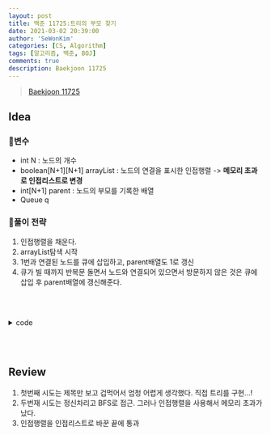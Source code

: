 ```yaml
---
layout: post
title: 백준 11725:트리의 부모 찾기
date: 2021-03-02 20:39:00
author: 'SeWonKim'
categories: [CS, Algorithm]
tags: [알고리즘, 백준, BOJ]
comments: true
description: Baekjoon 11725
---
```


> [Baekjoon 11725](https://www.acmicpc.net/problem/11725)

## Idea

### 🥚변수

- int N : 노드의 개수
- boolean[N+1][N+1] arrayList : 노드의 연결을 표시한 인접행렬 -> **메모리 초과로 인접리스트로 변경**
- int[N+1] parent : 노드의 부모를 기록한 배열
- Queue<Integer> q 

### 🍳풀이 전략

1. 인접행렬을 채운다.
2. arrayList탐색 시작
3. 1번과 연결된 노드를 큐에 삽입하고, parent배열도 1로 갱신
4. 큐가 빌 때까지 반복문 돌면서 노드와 연결되어 있으면서 방문하지 않은 것은 큐에 삽입 후 parent배열에 갱신해준다. 


&nbsp;  
&nbsp;


<details>
<summary>code</summary>
<div markdown="1">

```java

import java.io.*;
import java.util.*;

public class Main {

    public static void main(String[] args) throws Exception {
        BufferedReader br = new BufferedReader(new InputStreamReader(System.in));
        int N = Integer.parseInt(br.readLine());
        ArrayList<Integer> graph[] = new ArrayList[N+1];
        int[] parents = new int[N+1];

        for (int i = 0; i <= N; i++) {
            graph[i] = new ArrayList<Integer>();
        }

        // 인접 행렬 채우기
        for (int i = 0; i < N-1; i++) {
            StringTokenizer st = new StringTokenizer(br.readLine(), " ");
            int a = Integer.parseInt(st.nextToken());
            int b = Integer.parseInt(st.nextToken());
            graph[a].add(b);
            graph[b].add(a);
        }

        Arrays.fill(parents, -1);   // 방문체크하기 위해 초기화
        Queue<Integer> q = new LinkedList<Integer>();
        q.add(1);
        parents[1] = 0;
        while(!q.isEmpty()) {
            int now = q.poll();
            for (int i = 0; i < graph[now].size() ; i++) {
                int node = graph[now].get(i);
                if(parents[node] < 0) {
                    q.add(node);
                    parents[node] = now;
                }
            }
        }

        for (int i = 2; i <= N; i++) {
            System.out.println(parents[i]);
        }
    }
}


```

</div>
</details>

&nbsp;  
&nbsp;

## Review

1. 첫번째 시도는 제목만 보고 겁먹어서 엄청 어렵게 생각했다. 직접 트리를 구현...!
2. 두번재 시도는 정신차리고 BFS로 접근. 그러나 인접행렬을 사용해서 메모리 초과가 났다.
3. 인접행렬을 인접리스트로 바꾼 끝에 통과

&nbsp;  
&nbsp;
